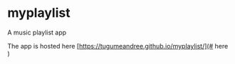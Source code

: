 # myplaylist
A music playlist app

The app is hosted here 
[https://tugumeandree.github.io/myplaylist/](# here )
